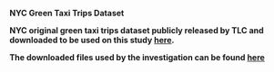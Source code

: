<b>NYC Green Taxi Trips Dataset<b/>

NYC original green taxi trips dataset publicly released by TLC and downloaded to be used on this study [here](https://www1.nyc.gov/site/tlc/about/tlc-trip-record-data.page).

The downloaded files used by the investigation can be found [here](https://drive.google.com/drive/folders/1-1wOYOYqMn-kkC5W4sBGo1MBqeEkvQ5Q?usp=sharing)